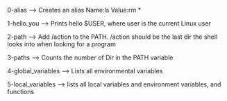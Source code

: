 0-alias --> Creates an alias Name:ls Value:rm *

1-hello_you --> Prints hello $USER, where user is the current Linux user

2-path --> Add /action to the PATH. /action should be the last dir the shell looks into when looking for a program

3-paths --> Counts the number of Dir in the PATH variable

4-global_variables --> Lists all environmental variables

5-local_variables --> lists all local variables and environment variables, and functions
